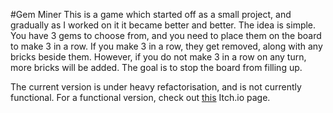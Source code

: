 #Gem Miner
This is a game which started off as a small project, and gradually as I worked on it it became better and better.
The idea is simple. You have 3 gems to choose from, and you need to place them on the board to make 3 in a row. 
If you make 3 in a row, they get removed, along with any bricks beside them. However, if you do not make 3 in a row on any turn, more bricks will be added.
The goal is to stop the board from filling up.

The current version is under heavy refactorisation, and is not currently functional.
For a functional version, check out [this](https://peckychicken.itch.io/gem-miner) Itch.io page.
